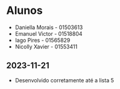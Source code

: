 # Alunos

* Daniella Morais - 01503613
* Emanuel Victor - 01518804
* Iago Pires - 01565829
* Nicolly Xavier - 01553411

## 2023-11-21

* Desenvolvido corretamente até a lista 5
